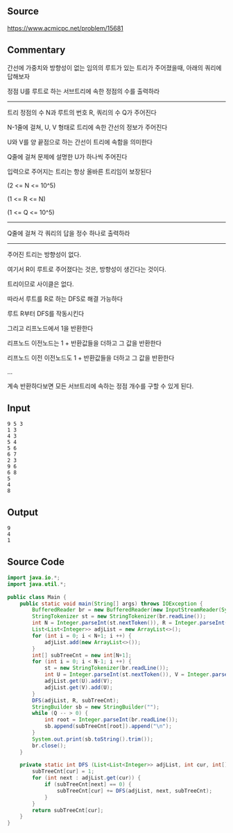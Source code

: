 ## Source

https://www.acmicpc.net/problem/15681
  
## Commentary

간선에 가중치와 방향성이 없는 임의의 루트가 있는 트리가 주어졌을때, 아래의 쿼리에 답해보자  
  
정점 U를 루트로 하는 서브트리에 속한 정점의 수를 출력하라  
  
---  
  
트리 정점의 수 N과 루트의 번호 R, 쿼리의 수 Q가 주어진다  
  
N-1줄에 걸쳐, U, V 형태로 트리에 속한 간선의 정보가 주어진다  
  
U와 V를 양 끝점으로 하는 간선이 트리에 속함을 의미한다  
  
Q줄에 걸쳐 문제에 설명한 U가 하나씩 주어진다  
  
입력으로 주어지는 트리는 항상 올바른 트리임이 보장된다  
  
(2 <= N <= 10^5)  
  
(1 <= R <= N)  
  
(1 <= Q <= 10^5)  
  
---  
  
Q줄에 걸쳐 각 쿼리의 답을 정수 하나로 출력하라  
  
---  
  
주어진 트리는 방향성이 없다.  
  
여기서 R이 루트로 주어졌다는 것은, 방향성이 생긴다는 것이다.  
  
트리이므로 사이클은 없다.  
  
따라서 루트를 R로 하는 DFS로 해결 가능하다  
  
루트 R부터 DFS를 작동시킨다  
  
그리고 리프노드에서 1을 반환한다  
  
리프노드 이전노드는 1 + 반환값들을 더하고 그 값을 반환한다  
  
리프노드 이전 이전노드도 1 + 반환값들을 더하고 그 값을 반환한다  
  
...  
  
계속 반환하다보면 모든 서브트리에 속하는 정점 개수를 구할 수 있게 된다.  
  
## Input

```
9 5 3  
1 3  
4 3  
5 4  
5 6  
6 7  
2 3  
9 6  
6 8  
5  
4  
8  
```

## Output

```
9  
4  
1  
```

## Source Code

```java
import java.io.*;  
import java.util.*;  
  
public class Main {  
    public static void main(String[] args) throws IOException {  
        BufferedReader br = new BufferedReader(new InputStreamReader(System.in));  
        StringTokenizer st = new StringTokenizer(br.readLine());  
        int N = Integer.parseInt(st.nextToken()), R = Integer.parseInt(st.nextToken()), Q = Integer.parseInt(st.nextToken());  
        List<List<Integer>> adjList = new ArrayList<>();  
        for (int i = 0; i < N+1; i ++) {  
            adjList.add(new ArrayList<>());  
        }  
        int[] subTreeCnt = new int[N+1];  
        for (int i = 0; i < N-1; i ++) {  
            st = new StringTokenizer(br.readLine());  
            int U = Integer.parseInt(st.nextToken()), V = Integer.parseInt(st.nextToken());  
            adjList.get(U).add(V);  
            adjList.get(V).add(U);  
        }  
        DFS(adjList, R, subTreeCnt);  
        StringBuilder sb = new StringBuilder("");  
        while (Q -- > 0) {  
            int root = Integer.parseInt(br.readLine());  
            sb.append(subTreeCnt[root]).append("\n");  
        }  
        System.out.print(sb.toString().trim());  
        br.close();  
    }  
  
    private static int DFS (List<List<Integer>> adjList, int cur, int[] subTreeCnt) {  
        subTreeCnt[cur] = 1;  
        for (int next : adjList.get(cur)) {  
            if (subTreeCnt[next] == 0) {  
                subTreeCnt[cur] += DFS(adjList, next, subTreeCnt);  
            }  
        }  
        return subTreeCnt[cur];  
    }  
}  
```
  
